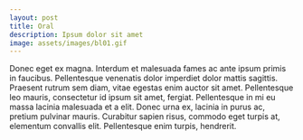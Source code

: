 ```yaml
---
layout: post
title: Oral
description: Ipsum dolor sit amet
image: assets/images/bl01.gif
---
```


Donec eget ex magna. Interdum et malesuada fames ac ante ipsum primis in faucibus. Pellentesque venenatis dolor imperdiet dolor mattis sagittis. 
Praesent rutrum sem diam, vitae egestas enim auctor sit amet. Pellentesque leo mauris, consectetur id ipsum sit amet, fergiat. 
Pellentesque in mi eu massa lacinia malesuada et a elit. Donec urna ex, lacinia in purus ac, pretium pulvinar mauris. 
Curabitur sapien risus, commodo eget turpis at, elementum convallis elit. Pellentesque enim turpis, hendrerit.

<!-- <li>
    <a class='pic' href='http://www.baidu.com'>
        <img src="{{ 'assets/images/pic08.jpg' | relative_url }}" width='362' height='139' alt=''>
    </a>
    <a class='title'>
        <h3>julia ann</h3>
    </a>
</li> -->

<!-- <span class="image fit">
	<img src="{{ 'assets/images/11.jpg' | relative_url }}" alt="" />
</span> -->
<div class="box alt">
	<div class="row 50% uniform">
		<div class="3u">
			<span class="image fit">
				<a href='http://www.baidu.com'>
					<img src="{{ 'assets/images/star/juliaa.jpg' | relative_url }}" onmouseover="this.src='{{ 'assets/images/star/juliab.jpg' | relative_url }}';" onmouseout="this.src='{{ 'assets/images/star/juliaa.jpg' | relative_url }}';" title="Julia Ann" alt="" />
				</a>
		    </span>
		</div>
		<!-- Break -->
		<div class="3u">
			<span class="image fit">
				<img src="{{ 'assets/images/star/kate.jpg' | relative_url }}"	title="Kate More" alt="" />
			</span>
		</div>
		<!-- Break -->
		<div class="3u">
			<span class="image fit">
				<img src="{{ 'assets/images/star/ava.jpg' | relative_url }}" title="Ava Vincent" alt="" />
			</span>
		</div>
		<!-- Break -->
		<div class="3u$">
			<span class="image fit">
				<img src="{{ 'assets/images/star/sunnya.jpg' | relative_url }}" onmouseover="this.src='{{ 'assets/images/star/sunnyb.jpg' | relative_url }}';" onmouseout="this.src='{{ 'assets/images/star/sunnya.jpg' | relative_url }}';" title="Sunny Leone" alt="" />
			</span>
		</div>
		<!-- Break -->
		<!-- Break -->
		<div class="3u">
			<span class="image fit">
				<a href='http://www.baidu.com'>
					<img src="{{ 'assets/images/star/juliaa.jpg' | relative_url }}" onmouseover="this.src='{{ 'assets/images/star/juliab.jpg' | relative_url }}';" onmouseout="this.src='{{ 'assets/images/star/juliaa.jpg' | relative_url }}';" title="Julia Ann" alt="" />
				</a>
		    </span>
		</div>
		<!-- Break -->
		<div class="3u">
			<span class="image fit">
				<img src="{{ 'assets/images/star/kate.jpg' | relative_url }}"	title="Kate More" alt="" />
			</span>
		</div>
		<!-- Break -->
		<div class="3u">
			<span class="image fit">
				<img src="{{ 'assets/images/star/ava.jpg' | relative_url }}" title="Ava Vincent" alt="" />
			</span>
		</div>
		<!-- Break -->
		<div class="3u$">
			<span class="image fit">
				<img src="{{ 'assets/images/star/sunnya.jpg' | relative_url }}" onmouseover="this.src='{{ 'assets/images/star/sunnyb.jpg' | relative_url }}';" onmouseout="this.src='{{ 'assets/images/star/sunnya.jpg' | relative_url }}';" title="Sunny Leone" alt="" />
			</span>
		</div>
		<!-- Break -->
		<!-- Break -->
		<div class="3u">
			<span class="image fit">
				<a href='http://www.baidu.com'>
					<img src="{{ 'assets/images/star/juliaa.jpg' | relative_url }}" onmouseover="this.src='{{ 'assets/images/star/juliab.jpg' | relative_url }}';" onmouseout="this.src='{{ 'assets/images/star/juliaa.jpg' | relative_url }}';" title="Julia Ann" alt="" />
				</a>
		    </span>
		</div>
		<!-- Break -->
		<div class="3u">
			<span class="image fit">
				<img src="{{ 'assets/images/star/kate.jpg' | relative_url }}"	title="Kate More" alt="" />
			</span>
		</div>
		<!-- Break -->
		<div class="3u">
			<span class="image fit">
				<img src="{{ 'assets/images/star/ava.jpg' | relative_url }}" title="Ava Vincent" alt="" />
			</span>
		</div>
		<!-- Break -->
		<div class="3u$">
			<span class="image fit">
				<img src="{{ 'assets/images/star/sunnya.jpg' | relative_url }}" onmouseover="this.src='{{ 'assets/images/star/sunnyb.jpg' | relative_url }}';" onmouseout="this.src='{{ 'assets/images/star/sunnya.jpg' | relative_url }}';" title="Sunny Leone" alt="" />
			</span>
		</div>
		<!-- Break -->
		<!-- Break -->
		<div class="3u">
			<span class="image fit">
				<a href='http://www.baidu.com'>
					<img src="{{ 'assets/images/star/juliaa.jpg' | relative_url }}" onmouseover="this.src='{{ 'assets/images/star/juliab.jpg' | relative_url }}';" onmouseout="this.src='{{ 'assets/images/star/juliaa.jpg' | relative_url }}';" title="Julia Ann" alt="" />
				</a>
		    </span>
		</div>
		<!-- Break -->
		<div class="3u">
			<span class="image fit">
				<img src="{{ 'assets/images/star/kate.jpg' | relative_url }}"	title="Kate More" alt="" />
			</span>
		</div>
		<!-- Break -->
		<div class="3u">
			<span class="image fit">
				<img src="{{ 'assets/images/star/ava.jpg' | relative_url }}" title="Ava Vincent" alt="" />
			</span>
		</div>
		<!-- Break -->
		<div class="3u$">
			<span class="image fit">
				<img src="{{ 'assets/images/star/sunnya.jpg' | relative_url }}" onmouseover="this.src='{{ 'assets/images/star/sunnyb.jpg' | relative_url }}';" onmouseout="this.src='{{ 'assets/images/star/sunnya.jpg' | relative_url }}';" title="Sunny Leone" alt="" />
			</span>
		</div>
		<!-- Break -->
		<!-- Break -->
	</div>
</div>
